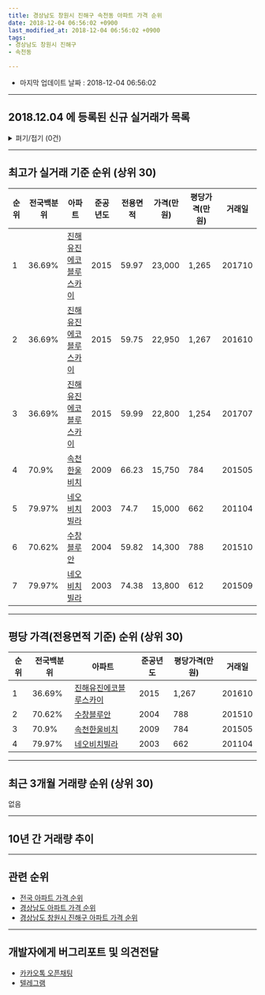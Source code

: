 ```yaml
---
title: 경상남도 창원시 진해구 속천동 아파트 가격 순위
date: 2018-12-04 06:56:02 +0900
last_modified_at: 2018-12-04 06:56:02 +0900
tags:
- 경상남도 창원시 진해구
- 속천동

---
```


* 마지막 업데이트 날짜 : 2018-12-04 06:56:02

---

## 2018.12.04 에 등록된 신규 실거래가 목록

<details>
<summary>펴기/접기 (0건)</summary>
<div markdown="1">

|아파트|전국백분위|준공년도|전용면적|가격(만원)|평당가격(만원)|거래일|
|---|---|---|---|---|---|---|
|없음|||||||


</div>
</details>

---

## 최고가 실거래 기준 순위 (상위 30)


|순위|전국백분위|아파트|준공년도|전용면적|가격(만원)|평당가격(만원)|거래일|
|---|---|---|---|---|---|---|---|
|1|36.69%|[진해유진에코블루스카이](https://search.naver.com/search.naver?query=%EA%B2%BD%EC%83%81%EB%82%A8%EB%8F%84+%EC%B0%BD%EC%9B%90%EC%8B%9C+%EC%A7%84%ED%95%B4%EA%B5%AC+%EC%86%8D%EC%B2%9C%EB%8F%99+%EC%A7%84%ED%95%B4%EC%9C%A0%EC%A7%84%EC%97%90%EC%BD%94%EB%B8%94%EB%A3%A8%EC%8A%A4%EC%B9%B4%EC%9D%B4)|2015|59.97|23,000|1,265|201710|
|2|36.69%|[진해유진에코블루스카이](https://search.naver.com/search.naver?query=%EA%B2%BD%EC%83%81%EB%82%A8%EB%8F%84+%EC%B0%BD%EC%9B%90%EC%8B%9C+%EC%A7%84%ED%95%B4%EA%B5%AC+%EC%86%8D%EC%B2%9C%EB%8F%99+%EC%A7%84%ED%95%B4%EC%9C%A0%EC%A7%84%EC%97%90%EC%BD%94%EB%B8%94%EB%A3%A8%EC%8A%A4%EC%B9%B4%EC%9D%B4)|2015|59.75|22,950|1,267|201610|
|3|36.69%|[진해유진에코블루스카이](https://search.naver.com/search.naver?query=%EA%B2%BD%EC%83%81%EB%82%A8%EB%8F%84+%EC%B0%BD%EC%9B%90%EC%8B%9C+%EC%A7%84%ED%95%B4%EA%B5%AC+%EC%86%8D%EC%B2%9C%EB%8F%99+%EC%A7%84%ED%95%B4%EC%9C%A0%EC%A7%84%EC%97%90%EC%BD%94%EB%B8%94%EB%A3%A8%EC%8A%A4%EC%B9%B4%EC%9D%B4)|2015|59.99|22,800|1,254|201707|
|4|70.9%|[속천한울비치](https://search.naver.com/search.naver?query=%EA%B2%BD%EC%83%81%EB%82%A8%EB%8F%84+%EC%B0%BD%EC%9B%90%EC%8B%9C+%EC%A7%84%ED%95%B4%EA%B5%AC+%EC%86%8D%EC%B2%9C%EB%8F%99+%EC%86%8D%EC%B2%9C%ED%95%9C%EC%9A%B8%EB%B9%84%EC%B9%98)|2009|66.23|15,750|784|201505|
|5|79.97%|[네오비치빌라](https://search.naver.com/search.naver?query=%EA%B2%BD%EC%83%81%EB%82%A8%EB%8F%84+%EC%B0%BD%EC%9B%90%EC%8B%9C+%EC%A7%84%ED%95%B4%EA%B5%AC+%EC%86%8D%EC%B2%9C%EB%8F%99+%EB%84%A4%EC%98%A4%EB%B9%84%EC%B9%98%EB%B9%8C%EB%9D%BC)|2003|74.7|15,000|662|201104|
|6|70.62%|[수창블루안](https://search.naver.com/search.naver?query=%EA%B2%BD%EC%83%81%EB%82%A8%EB%8F%84+%EC%B0%BD%EC%9B%90%EC%8B%9C+%EC%A7%84%ED%95%B4%EA%B5%AC+%EC%86%8D%EC%B2%9C%EB%8F%99+%EC%88%98%EC%B0%BD%EB%B8%94%EB%A3%A8%EC%95%88)|2004|59.82|14,300|788|201510|
|7|79.97%|[네오비치빌라](https://search.naver.com/search.naver?query=%EA%B2%BD%EC%83%81%EB%82%A8%EB%8F%84+%EC%B0%BD%EC%9B%90%EC%8B%9C+%EC%A7%84%ED%95%B4%EA%B5%AC+%EC%86%8D%EC%B2%9C%EB%8F%99+%EB%84%A4%EC%98%A4%EB%B9%84%EC%B9%98%EB%B9%8C%EB%9D%BC)|2003|74.38|13,800|612|201509|


---

## 평당 가격(전용면적 기준) 순위 (상위 30)


|순위|전국백분위|아파트|준공년도|평당가격(만원)|거래일|
|---|---|---|---|---|---|
|1|36.69%|[진해유진에코블루스카이](https://search.naver.com/search.naver?query=%EA%B2%BD%EC%83%81%EB%82%A8%EB%8F%84+%EC%B0%BD%EC%9B%90%EC%8B%9C+%EC%A7%84%ED%95%B4%EA%B5%AC+%EC%86%8D%EC%B2%9C%EB%8F%99+%EC%A7%84%ED%95%B4%EC%9C%A0%EC%A7%84%EC%97%90%EC%BD%94%EB%B8%94%EB%A3%A8%EC%8A%A4%EC%B9%B4%EC%9D%B4)|2015|1,267|201610|
|2|70.62%|[수창블루안](https://search.naver.com/search.naver?query=%EA%B2%BD%EC%83%81%EB%82%A8%EB%8F%84+%EC%B0%BD%EC%9B%90%EC%8B%9C+%EC%A7%84%ED%95%B4%EA%B5%AC+%EC%86%8D%EC%B2%9C%EB%8F%99+%EC%88%98%EC%B0%BD%EB%B8%94%EB%A3%A8%EC%95%88)|2004|788|201510|
|3|70.9%|[속천한울비치](https://search.naver.com/search.naver?query=%EA%B2%BD%EC%83%81%EB%82%A8%EB%8F%84+%EC%B0%BD%EC%9B%90%EC%8B%9C+%EC%A7%84%ED%95%B4%EA%B5%AC+%EC%86%8D%EC%B2%9C%EB%8F%99+%EC%86%8D%EC%B2%9C%ED%95%9C%EC%9A%B8%EB%B9%84%EC%B9%98)|2009|784|201505|
|4|79.97%|[네오비치빌라](https://search.naver.com/search.naver?query=%EA%B2%BD%EC%83%81%EB%82%A8%EB%8F%84+%EC%B0%BD%EC%9B%90%EC%8B%9C+%EC%A7%84%ED%95%B4%EA%B5%AC+%EC%86%8D%EC%B2%9C%EB%8F%99+%EB%84%A4%EC%98%A4%EB%B9%84%EC%B9%98%EB%B9%8C%EB%9D%BC)|2003|662|201104|


---

## 최근 3개월 거래량 순위 (상위 30)

없음

---

## 10년 간 거래량 추이


<div style="width:100%;">
    <canvas id="deal_progress" height="250"></canvas>
</div>

<script>
new Chart(document.getElementById("deal_progress"), {
    type: 'line',
    data: {
        labels: ['200812','200901','200902','200903','200904','200905','200906','200907','200908','200909','200910','200911','200912','201001','201002','201003','201004','201005','201006','201007','201008','201009','201010','201011','201012','201101','201102','201103','201104','201105','201106','201107','201108','201109','201110','201111','201112','201201','201202','201203','201204','201205','201206','201207','201208','201209','201210','201211','201212','201301','201302','201303','201304','201305','201306','201307','201308','201309','201310','201311','201312','201401','201402','201403','201404','201405','201406','201407','201408','201409','201410','201411','201412','201501','201502','201503','201504','201505','201506','201507','201508','201509','201510','201511','201512','201601','201602','201603','201604','201605','201606','201607','201608','201609','201610','201611','201612','201701','201702','201703','201704','201705','201706','201707','201708','201709','201710','201711','201712','201801','201802','201803','201804','201805','201806','201807','201808','201809','201810','201811','201812'],
        datasets: [{
            label: '실거래 수',
            pointRadius: 1,
            data: [2, 0, 2, 1, 0, 1, 0, 1, 1, 1, 3, 3, 7, 4, 4, 2, 3, 4, 0, 5, 3, 2, 1, 2, 2, 3, 4, 0, 5, 1, 0, 0, 0, 2, 2, 3, 1, 1, 1, 2, 1, 2, 0, 2, 0, 0, 1, 1, 1, 1, 3, 1, 2, 0, 1, 0, 2, 1, 1, 0, 0, 0, 1, 2, 0, 3, 1, 1, 4, 2, 1, 0, 2, 1, 3, 0, 2, 6, 1, 6, 3, 3, 2, 2, 1, 4, 1, 4, 1, 0, 0, 0, 4, 2, 2, 1, 3, 0, 0, 7, 0, 1, 0, 4, 3, 0, 2, 0, 0, 4, 1, 1, 1, 0, 1, 0, 0, 1, 0, 0, 0],
            borderColor: "rgba(255, 201, 14, 1)",
            backgroundColor: "rgba(255, 201, 14, 0.5)",
            fill: true,
        }]
    },
    options: {
        responsive: true,
        title: {
            display: true,
            text: '10년간 거래량 추이'
        },
        tooltips: {
            mode: 'index',
            intersect: false,
        },
        hover: {
            mode: 'nearest',
            intersect: true
        },
        scales: {
            xAxes: [{
                display: true,
                scaleLabel: {
                    display: true,
                    labelString: '년/월'
                }
            }],
            yAxes: [{
                display: true,
                ticks: {
                    suggestedMin: 0,
                },
                scaleLabel: {
                    display: true,
                    labelString: '실거래 수'
                }
            }]
        }
    }
});

</script>


---

## 관련 순위

- [전국 아파트 가격 순위](https://inasie.github.io/apt-ranking/전국)
- [경상남도 아파트 가격 순위](https://inasie.github.io/apt-ranking/경상남도)
- [경상남도 창원시 진해구 아파트 가격 순위](https://inasie.github.io/apt-ranking/경상남도-창원시-진해구)


---

## 개발자에게 버그리포트 및 의견전달

- [카카오톡 오픈채팅](https://open.kakao.com/o/gLJUAP4)
- [텔레그램](https://t.me/inasie)

